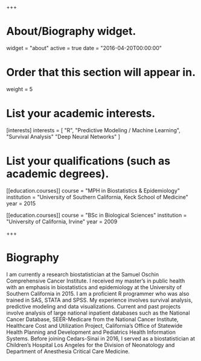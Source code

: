 +++
# About/Biography widget.
widget = "about"
active = true
date = "2016-04-20T00:00:00"

# Order that this section will appear in.
weight = 5

# List your academic interests.
[interests]
  interests = [
    "R",
    "Predictive Modeling / Machine Learning",
    "Survival Analysis"
    "Deep Neural Networks"
  ]

# List your qualifications (such as academic degrees).

[[education.courses]]
  course = "MPH in Biostatistics & Epidemiology"
  institution = "University of Southern California, Keck School of Medicine"
  year = 2015

[[education.courses]]
  course = "BSc in Biological Sciences"
  institution = "University of California, Irvine"
  year = 2009
 
+++

# Biography

I am currently a research biostatistician at the Samuel Oschin Comprehensive Cancer Institute. I received my master’s in public health with an emphasis in biostatistics and epidemiology at the University of Southern California in 2015. I am a proficient R programmer who was also trained in SAS, STATA and SPSS. My experience involves survival analysis, predictive modeling and data visualizations. Current and past projects involve analysis of large national inpatient databases such as the National Cancer Database, SEER-Medicare from the National Cancer Institute, Healthcare Cost and Utilization Project, California’s Office of Statewide Health Planning and Development and Pediatrics Health Information Systems. Before joining Cedars-Sinai in 2016, I served as a biostatistician at Children’s Hospital Los Angeles for the Division of Neonatology and Department of Anesthesia Critical Care Medicine.
